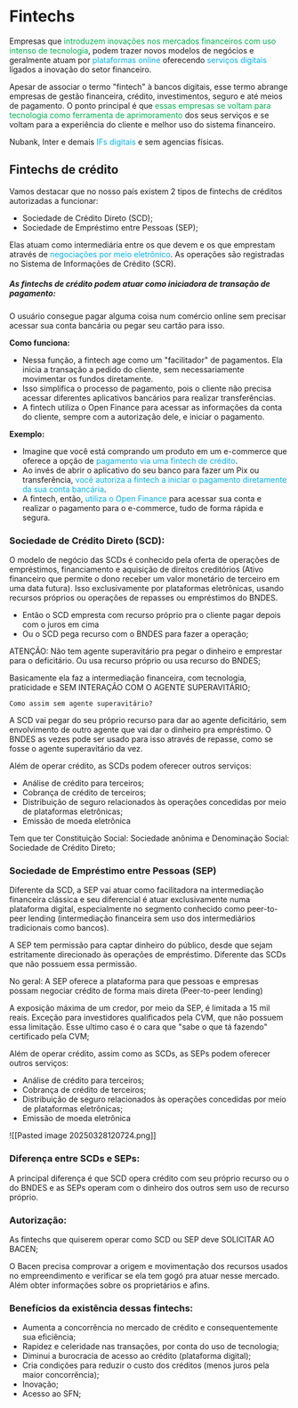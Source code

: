 
# Fintechs

Empresas que<span style="color:rgb(0, 176, 80)"> introduzem inovações nos mercados financeiros com uso intenso de tecnologia</span>, podem trazer novos modelos de negócios e geralmente atuam por <span style="color:rgb(0, 176, 240)">plataformas online</span> oferecendo <span style="color:rgb(0, 176, 240)">serviços digitais</span> ligados a inovação do setor financeiro.

Apesar de associar o termo "fintech" à bancos digitais, esse termo abrange empresas de gestão financeira, crédito, investimentos, seguro e até meios de pagamento. O ponto principal é que  <span style="color:rgb(0, 176, 80)">essas empresas se voltam para tecnologia como ferramenta de aprimoramento</span>  dos seus serviços e se voltam para a experiência do cliente e melhor uso do sistema financeiro.

Nubank, Inter e demais <span style="color:rgb(0, 176, 240)">IFs digitais</span> e sem agencias físicas.

## Fintechs de crédito

Vamos destacar que no nosso país existem 2 tipos de fintechs de créditos autorizadas a funcionar:

- Sociedade de Crédito Direto (SCD);
- Sociedade de Empréstimo entre Pessoas (SEP);

Elas atuam como intermediária entre os que devem e os que emprestam através de <span style="color:rgb(0, 176, 240)">negociações por </span><span style="color:rgb(0, 176, 240)">meio eletrônico</span>. As operações são registradas no Sistema de Informações de Crédito (SCR).



##### As fintechs de crédito podem atuar como iniciadora de transação de pagamento:

O usuário consegue pagar alguma coisa num comércio online sem precisar acessar sua conta bancária ou pegar seu cartão para isso.

**Como funciona:**

- Nessa função, a fintech age como um "facilitador" de pagamentos. Ela inicia a transação a pedido do cliente, sem necessariamente movimentar os fundos diretamente.
- Isso simplifica o processo de pagamento, pois o cliente não precisa acessar diferentes aplicativos bancários para realizar transferências.
- A fintech utiliza o Open Finance para acessar as informações da conta do cliente, sempre com a autorização dele, e iniciar o pagamento.

**Exemplo:**

- Imagine que você está comprando um produto em um e-commerce que oferece a opção de <span style="color:rgb(0, 176, 240)">pagamento via uma fintech de crédito</span>.
- Ao invés de abrir o aplicativo do seu banco para fazer um Pix ou transferência, <span style="color:rgb(0, 176, 240)">você autoriza a fintech a iniciar o pagamento diretamente da sua conta bancária</span>.
- A fintech, então, <span style="color:rgb(0, 176, 240)">utiliza o</span> <span style="color:rgb(0, 176, 240)">Open Finance</span> para acessar sua conta e realizar o pagamento para o e-commerce, tudo de forma rápida e segura.

### Sociedade de Crédito Direto (SCD):

O modelo de negócio das SCDs é conhecido pela oferta de operações de empréstimos, financiamento e aquisição de direitos creditórios (Ativo financeiro que permite o dono receber um valor monetário de terceiro em uma data futura). Isso exclusivamente por plataformas eletrônicas, usando recursos próprios ou operações de repasses ou empréstimos do BNDES.

- Então o SCD empresta com recurso próprio pra o cliente pagar depois com o juros em cima
- Ou o SCD pega recurso com o BNDES para fazer a operação;

ATENÇÃO: Não tem agente superavitário pra pegar o dinheiro e emprestar para o deficitário. Ou usa recurso próprio ou usa recurso do BNDES;

Basicamente ela faz a intermediação financeira, com tecnologia, praticidade e SEM INTERAÇÃO COM O AGENTE SUPERAVITÁRIO;

	Como assim sem agente superavitário?

A SCD vai pegar do seu próprio recurso para dar ao agente deficitário, sem envolvimento de outro agente que vai dar o dinheiro pra empréstimo. O BNDES as vezes pode ser usado para isso através de repasse, como se fosse o agente superavitário da vez.

Além de operar crédito, as SCDs podem oferecer outros serviços:

- Análise de crédito para terceiros;
- Cobrança de crédito de terceiros;
- Distribuição de seguro relacionados às operações concedidas por meio de plataformas eletrônicas;
- Emissão de moeda eletrônica

Tem que ter Constituição Social:  Sociedade anônima e Denominação Social: Sociedade de Crédito Direto;

### Sociedade de Empréstimo entre Pessoas (SEP)

Diferente da SCD, a SEP vai atuar como facilitadora na intermediação financeira clássica e seu diferencial é atuar exclusivamente numa plataforma digital, especialmente no segmento conhecido como peer-to-peer lending (intermediação financeira sem uso dos intermediários tradicionais como bancos).

A SEP tem permissão para captar dinheiro do público, desde que sejam estritamente direcionado às operações de empréstimo. Diferente das SCDs que não possuem essa permissão.

No geral: A SEP oferece a plataforma para que pessoas e empresas possam negociar crédito de forma mais direta (Peer-to-peer lending)

A exposição máxima de um credor, por meio da SEP, é limitada a 15 mil reais. Exceção para investidores qualificados pela CVM, que não possuem essa limitação. Esse ultimo caso é o cara que "sabe o que tá fazendo" certificado pela CVM;

Além de operar crédito, assim como as SCDs, as SEPs podem oferecer outros serviços:

- Análise de crédito para terceiros;
- Cobrança de crédito de terceiros;
- Distribuição de seguro relacionados às operações concedidas por meio de plataformas eletrônicas;
- Emissão de moeda eletrônica

![[Pasted image 20250328120724.png]]


### Diferença entre SCDs e SEPs:

A principal diferença é que SCD opera crédito com seu próprio recurso ou o do BNDES e as SEPs operam com o dinheiro dos outros sem uso de recurso próprio.

### Autorização:

As fintechs que quiserem operar como SCD ou SEP deve SOLICITAR AO BACEN;

O Bacen precisa comprovar a origem e movimentação dos recursos usados no empreendimento e verificar se ela tem gogó pra atuar nesse mercado. Além obter informações sobre os proprietários e afins.

### Benefícios da existência dessas fintechs:

- Aumenta a concorrência no mercado de crédito e consequentemente sua eficiência;
- Rapidez e celeridade nas transações, por conta do uso de tecnologia;
- Diminui a burocracia de acesso ao crédito (plataforma digital);
- Cria condições para reduzir o custo dos créditos (menos juros pela maior concorrência);
- Inovação;
- Acesso ao SFN;